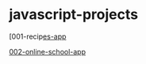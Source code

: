 # javascript-projects

[001-recip[es-app](https://yorecipes.netlify.app/)

[002-online-school-app](https://devskool.netlify.app/)

